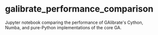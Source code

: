 # galibrate_performance_comparison
Jupyter notebook comparing the performance of GAlibrate's Cython, Numba, and pure-Python implementations of the core GA.
